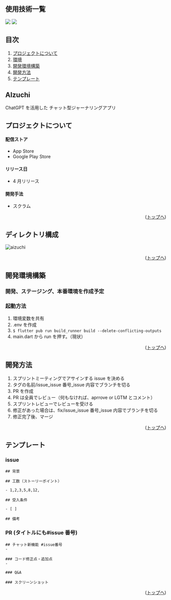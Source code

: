 <div id="top"></div>

## 使用技術一覧

<!-- シールド一覧 -->
<!-- 該当するプロジェクトの中から任意のものを選ぶ-->

<p style="display: inline">
  <!-- クロスプラットフォームのフレームワーク一覧 -->
  <img src="https://img.shields.io/badge/-Flutter-000000.svg?logo=flutter&style=for-the-badge">
  <!-- インフラ一覧 -->
  <img src="https://img.shields.io/badge/-FireBase-000000.svg?logo=firebase&style=for-the-badge">
</p>

## 目次

1. [プロジェクトについて](#プロジェクトについて)
2. [環境](#ディレクトリ構成)
3. [開発環境構築](#開発環境構築)
4. [開発方法](#開発方法)
5. [テンプレート](#テンプレート)

## AIzuchi

ChatGPT を活用した
チャット型ジャーナリングアプリ

<!-- プロジェクトについて -->

## プロジェクトについて

#### 配信ストア

- App Store
- Google Play Store

#### リリース日

- 4 月リリース

#### 開発手法

- スクラム

<p align="right">(<a href="#top">トップへ</a>)</p>

## ディレクトリ構成

![aizuchi](https://github.com/junjun-1345/aizuchi_app/assets/76525601/228b09f9-fed7-4701-a404-f436265ca6ee)

<p align="right">(<a href="#top">トップへ</a>)</p>

## 開発環境構築

### 開発、ステージング、本番環境を作成予定

### 起動方法

1. 環境変数を共有
2. .env を作成
3. `$ flutter pub run build_runner build --delete-conflicting-outputs`
4. main.dart から run を押す。（現状）

<p align="right">(<a href="#top">トップへ</a>)</p>

## 開発方法

1. スプリントミーティングでアサインする issue を決める
2. タグの名前/issue_issue 番号\_issue 内容でブランチを切る
3. PR を作成
4. PR は全員でレビュー（何もなければ、aprrove or LGTM とコメント）
5. スプリントレビューでレビューを受ける
6. 修正があった場合は、fix/issue_issue 番号\_issue 内容でブランチを切る
7. 修正完了後、マージ

<p align="right">(<a href="#top">トップへ</a>)</p>

## テンプレート

### issue

```
## 背景

## 工数（ストーリーポイント）

- 1,2,3,5,8,12,

## 受入条件

- [ ]

## 備考

```

### PR (タイトルにも#issue 番号)

```
## チャット新機能 #issue番号
-

### コード修正点・追加点
-

### Q&A

### スクリーンショット

```

<p align="right">(<a href="#top">トップへ</a>)</p>
